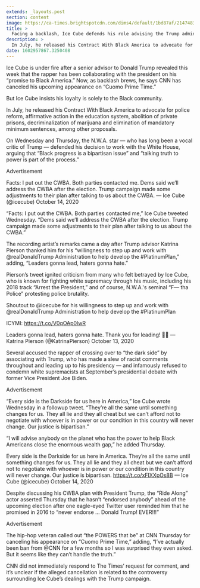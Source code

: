 ```yaml
--- 
extends: _layouts.post 
section: content 
image: https://ca-times.brightspotcdn.com/dims4/default/1bd87af/2147483647/strip/true/crop/2048x1075+0+0/resize/1200x630!/quality/90/?url=https%3A%2F%2Fcalifornia-times-brightspot.s3.amazonaws.com%2Ff8%2F9c%2F228b426476c3b63428d072ec9bce%2Fla-1535992391-rnkohwpbyn-snap-image 
title: > 
  Facing a backlash, Ice Cube defends his role advising the Trump administration 
description: > 
  In July, he released his Contract With Black America to advocate for police reform, affirmative action in the education system, abolition of private prisons, decriminalization of marijuana and elimination of mandatory minimum sentences, among other proposals.Trump campaign made some adjustments to their plan after talking to us about the CWBA.— Ice Cube (@icecube) October 14, 2020“Facts: I put out the CWBA.Both parties contacted me,” Ice Cube tweeted Wednesday.Advertisement“Every side is the Darkside for us here in America,” Ice Cube wrote Wednesday in a followup tweet. 
date: 1602957867.3250408 
--- 
```

Ice Cube is under fire after a senior advisor to Donald Trump revealed this week that the rapper has been collaborating with the president on his “promise to Black America.” Now, as backlash brews, he says CNN has canceled his upcoming appearance on “Cuomo Prime Time.”

But Ice Cube insists his loyalty is solely to the Black community.

In July, he released his Contract With Black America to advocate for police reform, affirmative action in the education system, abolition of private prisons, decriminalization of marijuana and elimination of mandatory minimum sentences, among other proposals.

On Wednesday and Thursday, the N.W.A. star — who has long been a vocal critic of Trump — defended his decision to work with the White House, arguing that “Black progress is a bipartisan issue” and “talking truth to power is part of the process.”

Advertisement

Facts: I put out the CWBA. Both parties contacted me. Dems said we’ll address the CWBA after the election. Trump campaign made some adjustments to their plan after talking to us about the CWBA. — Ice Cube (@icecube) October 14, 2020

“Facts: I put out the CWBA. Both parties contacted me,” Ice Cube tweeted Wednesday. “Dems said we’ll address the CWBA after the election. Trump campaign made some adjustments to their plan after talking to us about the CWBA.”

The recording artist’s remarks came a day after Trump advisor Katrina Pierson thanked him for his “willingness to step up and work with @realDonaldTrump Administration to help develop the #PlatinumPlan,” adding, “Leaders gonna lead, haters gonna hate.”

Pierson’s tweet ignited criticism from many who felt betrayed by Ice Cube, who is known for fighting white supremacy through his music, including his 2018 track “Arrest the President,” and of course, N.W.A.'s seminal “F— tha Police” protesting police brutality.

Shoutout to @icecube for his willingness to step up and work with @realDonaldTrump Administration to help develop the #PlatinumPlan



ICYMI: https://t.co/V0qOAp0lwR



Leaders gonna lead, haters gonna hate. Thank you for leading! ✊🏾 — Katrina Pierson (@KatrinaPierson) October 13, 2020

Several accused the rapper of crossing over to “the dark side” by associating with Trump, who has made a slew of racist comments throughout and leading up to his presidency — and infamously refused to condemn white supremacists at September’s presidential debate with former Vice President Joe Biden.

Advertisement

“Every side is the Darkside for us here in America,” Ice Cube wrote Wednesday in a followup tweet. “They’re all the same until something changes for us. They all lie and they all cheat but we can’t afford not to negotiate with whoever is in power or our condition in this country will never change. Our justice is bipartisan.”

“I will advise anybody on the planet who has the power to help Black Americans close the enormous wealth gap,” he added Thursday.

Every side is the Darkside for us here in America. They’re all the same until something changes for us. They all lie and they all cheat but we can’t afford not to negotiate with whoever is in power or our condition in this country will never change. Our justice is bipartisan. https://t.co/xFIXXpOs8B — Ice Cube (@icecube) October 14, 2020

Despite discussing his CWBA plan with President Trump, the “Ride Along” actor asserted Thursday that he hasn’t “endorsed anybody” ahead of the upcoming election after one eagle-eyed Twitter user reminded him that he promised in 2016 to “never endorse ... Donald Trump! EVER!!!”

Advertisement

The hip-hop veteran called out “the POWERS that be” at CNN Thursday for canceling his appearance on “Cuomo Prime Time,” adding, “I’ve actually been ban from @CNN for a few months so I was surprised they even asked. But it seems like they can’t handle the truth.”

CNN did not immediately respond to The Times’ request for comment, and it’s unclear if the alleged cancellation is related to the controversy surrounding Ice Cube’s dealings with the Trump campaign.